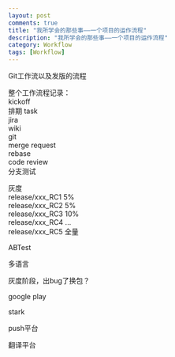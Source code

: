 ```yaml
---
layout: post
comments: true
title: "我所学会的那些事——一个项目的运作流程"
description: "我所学会的那些事——一个项目的运作流程"
category: Workflow
tags: [Workflow]
---
```


Git工作流以及发版的流程

整个工作流程记录：    
kickoff    
排期 task    
jira    
wiki    
git    
merge request    
rebase    
code review    
分支测试    

灰度    
release/xxx_RC1    5%    
release/xxx_RC2    5%    
release/xxx_RC3    10%    
release/xxx_RC4    ...    
release/xxx_RC5    全量    

ABTest    

多语言    

灰度阶段，出bug了换包？    

google play 

stark    

push平台    

翻译平台    

